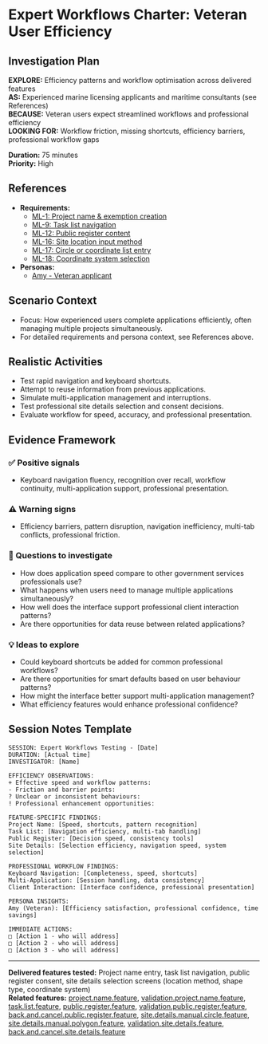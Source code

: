 # Expert Workflows Charter: Veteran User Efficiency

## Investigation Plan

**EXPLORE:** Efficiency patterns and workflow optimisation across delivered features  
**AS:** Experienced marine licensing applicants and maritime consultants (see References)  
**BECAUSE:** Veteran users expect streamlined workflows and professional efficiency  
**LOOKING FOR:** Workflow friction, missing shortcuts, efficiency barriers, professional workflow gaps

**Duration:** 75 minutes  
**Priority:** High

## References

- **Requirements:**
  - [ML-1: Project name & exemption creation](../user-stories/ML-1.provide.project.name.and.create.exemption.md)
  - [ML-9: Task list navigation](../user-stories/ML-9.view.the.task.list.md)
  - [ML-12: Public register content](../user-stories/ML-12.provide.or.withhold.public.register.content.md)
  - [ML-16: Site location input method](../user-stories/ML-16.choose.file.upload.or.manual.coordinate.entry.md)
  - [ML-17: Circle or coordinate list entry](../user-stories/ML-17.choose.circle.or.coordinate.list.entry.md)
  - [ML-18: Coordinate system selection](../user-stories/ML-18.choose.coordinate.system.md)
- **Personas:**
  - [Amy - Veteran applicant](../personas/amy-veteran-applicant.md)

## Scenario Context

- Focus: How experienced users complete applications efficiently, often managing multiple projects simultaneously.
- For detailed requirements and persona context, see References above.

## Realistic Activities

- Test rapid navigation and keyboard shortcuts.
- Attempt to reuse information from previous applications.
- Simulate multi-application management and interruptions.
- Test professional site details selection and consent decisions.
- Evaluate workflow for speed, accuracy, and professional presentation.

## Evidence Framework

### ✅ Positive signals

- Keyboard navigation fluency, recognition over recall, workflow continuity, multi-application support, professional presentation.

### ⚠️ Warning signs

- Efficiency barriers, pattern disruption, navigation inefficiency, multi-tab conflicts, professional friction.

### 🤔 Questions to investigate

- How does application speed compare to other government services professionals use?
- What happens when users need to manage multiple applications simultaneously?
- How well does the interface support professional client interaction patterns?
- Are there opportunities for data reuse between related applications?

### 💡 Ideas to explore

- Could keyboard shortcuts be added for common professional workflows?
- Are there opportunities for smart defaults based on user behaviour patterns?
- How might the interface better support multi-application management?
- What efficiency features would enhance professional confidence?

## Session Notes Template

```
SESSION: Expert Workflows Testing - [Date]
DURATION: [Actual time]
INVESTIGATOR: [Name]

EFFICIENCY OBSERVATIONS:
+ Effective speed and workflow patterns:
- Friction and barrier points:
? Unclear or inconsistent behaviours:
! Professional enhancement opportunities:

FEATURE-SPECIFIC FINDINGS:
Project Name: [Speed, shortcuts, pattern recognition]
Task List: [Navigation efficiency, multi-tab handling]
Public Register: [Decision speed, consistency tools]
Site Details: [Selection efficiency, navigation speed, system selection]

PROFESSIONAL WORKFLOW FINDINGS:
Keyboard Navigation: [Completeness, speed, shortcuts]
Multi-Application: [Session handling, data consistency]
Client Interaction: [Interface confidence, professional presentation]

PERSONA INSIGHTS:
Amy (Veteran): [Efficiency satisfaction, professional confidence, time savings]

IMMEDIATE ACTIONS:
□ [Action 1 - who will address]
□ [Action 2 - who will address]
□ [Action 3 - who will address]
```

---

**Delivered features tested:** Project name entry, task list navigation, public register consent, site details selection screens (location method, shape type, coordinate system)  
**Related features:** [project.name.feature](../../test/features/project.name.feature), [validation.project.name.feature](../../test/features/validation.project.name.feature), [task.list.feature](../../test/features/task.list.feature), [public.register.feature](../../test/features/public.register.feature), [validation.public.register.feature](../../test/features/validation.public.register.feature), [back.and.cancel.public.register.feature](../../test/features/back.and.cancel.public.register.feature), [site.details.manual.circle.feature](../../test/features/site.details.manual.circle.feature), [site.details.manual.polygon.feature](../../test/features/site.details.manual.polygon.feature), [validation.site.details.feature](../../test/features/validation.site.details.feature), [back.and.cancel.site.details.feature](../../test/features/back.and.cancel.site.details.feature)
